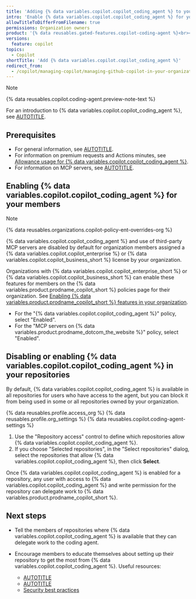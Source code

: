 ```yaml
---
title: 'Adding {% data variables.copilot.copilot_coding_agent %} to your organization'
intro: 'Enable {% data variables.copilot.copilot_coding_agent %} for your members and control the repositories where it is available.'
allowTitleToDifferFromFilename: true
permissions: Organization owners
product: '{% data reusables.gated-features.copilot-coding-agent %}<br><a href="https://github.com/github-copilot/purchase?ref_cta=Copilot+Enterprise+trial&ref_cta=Copilot+Business+trial&ref_loc=adding-cca-to-org" target="_blank" class="btn btn-primary mt-3 mr-3 no-underline"><span>Sign up for {% data variables.product.prodname_copilot_short %}</span> {% octicon "link-external" height:16 %}</a>'
versions:
  feature: copilot
topics:
  - Copilot
shortTitle: 'Add {% data variables.copilot.copilot_coding_agent %}'
redirect_from:
  - /copilot/managing-copilot/managing-github-copilot-in-your-organization/adding-copilot-coding-agent-to-organization
---
```


> [!NOTE]
> {% data reusables.copilot.coding-agent.preview-note-text %}
>
> For an introduction to {% data variables.copilot.copilot_coding_agent %}, see [AUTOTITLE](/copilot/concepts/about-copilot-coding-agent).

## Prerequisites

* For general information, see [AUTOTITLE](/copilot/rolling-out-github-copilot-at-scale/enabling-developers/using-copilot-coding-agent-in-org).
* For information on premium requests and Actions minutes, see [Allowance usage for {% data variables.copilot.copilot_coding_agent %}](/billing/managing-billing-for-your-products/managing-billing-for-github-copilot/about-billing-for-github-copilot#allowance-usage-for-copilot-coding-agent).
* For information on MCP servers, see [AUTOTITLE](/copilot/using-github-copilot/coding-agent/extending-copilot-coding-agent-with-mcp).

## Enabling {% data variables.copilot.copilot_coding_agent %} for your members

> [!NOTE]
> {% data reusables.organizations.copilot-policy-ent-overrides-org %}

{% data variables.copilot.copilot_coding_agent %} and use of third-party MCP servers are disabled by default for organization members assigned a {% data variables.copilot.copilot_enterprise %} or {% data variables.copilot.copilot_business_short %} license by your organization.

Organizations with {% data variables.copilot.copilot_enterprise_short %} or {% data variables.copilot.copilot_business_short %} can enable these features for members on the {% data variables.product.prodname_copilot_short %} policies page for their organization. See [Enabling {% data variables.product.prodname_copilot_short %} features in your organization](/copilot/managing-copilot/managing-github-copilot-in-your-organization/managing-policies-for-copilot-in-your-organization#enabling-copilot-features-in-your-organization).

* For the "{% data variables.copilot.copilot_coding_agent %}" policy, select "Enabled".
* For the "MCP servers on {% data variables.product.prodname_dotcom_the_website %}" policy, select "Enabled".

## Disabling or enabling {% data variables.copilot.copilot_coding_agent %} in your repositories

By default, {% data variables.copilot.copilot_coding_agent %} is available in all repositories for users who have access to the agent, but you can block it from being used in some or all repositories owned by your organization.

{% data reusables.profile.access_org %}
{% data reusables.profile.org_settings %}
{% data reusables.copilot.coding-agent-settings %}
1. Use the "Repository access" control to define which repositories allow {% data variables.copilot.copilot_coding_agent %}.
1. If you choose "Selected repositories", in the "Select repositories" dialog, select the repositories that allow {% data variables.copilot.copilot_coding_agent %}, then click **Select**.

Once {% data variables.copilot.copilot_coding_agent %} is enabled for a repository, any user with access to {% data variables.copilot.copilot_coding_agent %} and write permission for the repository can delegate work to {% data variables.product.prodname_copilot_short %}.

## Next steps

* Tell the members of repositories where {% data variables.copilot.copilot_coding_agent %} is available that they can delegate work to the coding agent.
* Encourage members to educate themselves about setting up their repository to get the most from {% data variables.copilot.copilot_coding_agent %}. Useful resources:

   * [AUTOTITLE](/copilot/using-github-copilot/using-copilot-coding-agent-to-work-on-issues/best-practices-for-using-copilot-to-work-on-tasks)
   * [AUTOTITLE](/copilot/customizing-copilot/customizing-the-development-environment-for-copilot-coding-agent)
   * [Security best practices](/copilot/rolling-out-github-copilot-at-scale/enabling-developers/using-copilot-coding-agent-in-org#security-best-practices)
